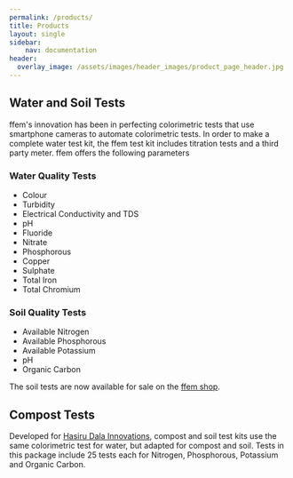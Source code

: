 ```yaml
---
permalink: /products/
title: Products
layout: single
sidebar: 
    nav: documentation
header:
  overlay_image: /assets/images/header_images/product_page_header.jpg
---
```


## Water and Soil Tests
ffem's innovation has been in perfecting colorimetric tests that use smartphone cameras to automate colorimetric tests. In order to make a complete water test kit, the ffem test kit includes titration tests and a third party meter. ffem offers the following parameters

### Water Quality Tests
* Colour
* Turbidity
* Electrical Conductivity and TDS
* pH
* Fluoride
* Nitrate
* Phosphorous
* Copper
* Sulphate
* Total Iron
* Total Chromium

### Soil Quality Tests
* Available Nitrogen
* Available Phosphorous
* Available Potassium
* pH
* Organic Carbon

The soil tests are now available for sale on the [ffem shop](https://www.shop.ffem.io/product-page/soil-test-kit-npk-ph-and-oc).

## Compost Tests
Developed for [Hasiru Dala Innovations](https://hasirudalainnovations.com/), compost and soil test kits use the same colorimetric test for water, but adapted for compost and soil. Tests in this package include 25 tests each for Nitrogen, Phosphorous, Potassium and Organic Carbon.
